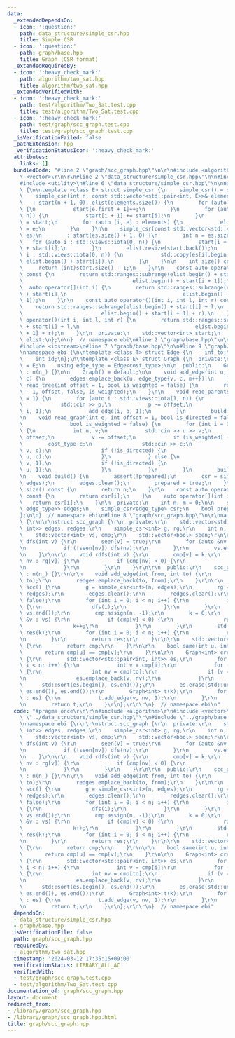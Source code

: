 ```yaml
---
data:
  _extendedDependsOn:
  - icon: ':question:'
    path: data_structure/simple_csr.hpp
    title: Simple CSR
  - icon: ':question:'
    path: graph/base.hpp
    title: Graph (CSR format)
  _extendedRequiredBy:
  - icon: ':heavy_check_mark:'
    path: algorithm/two_sat.hpp
    title: algorithm/two_sat.hpp
  _extendedVerifiedWith:
  - icon: ':heavy_check_mark:'
    path: test/algorithm/Two_Sat.test.cpp
    title: test/algorithm/Two_Sat.test.cpp
  - icon: ':heavy_check_mark:'
    path: test/graph/scc_graph.test.cpp
    title: test/graph/scc_graph.test.cpp
  _isVerificationFailed: false
  _pathExtension: hpp
  _verificationStatusIcon: ':heavy_check_mark:'
  attributes:
    links: []
  bundledCode: "#line 2 \"graph/scc_graph.hpp\"\n\r\n#include <algorithm>\r\n#include\
    \ <vector>\r\n\r\n#line 2 \"data_structure/simple_csr.hpp\"\n\n#include <ranges>\n\
    #include <utility>\n#line 6 \"data_structure/simple_csr.hpp\"\n\nnamespace ebi\
    \ {\n\ntemplate <class E> struct simple_csr {\n    simple_csr() = default;\n\n\
    \    simple_csr(int n, const std::vector<std::pair<int, E>>& elements)\n     \
    \   : start(n + 1, 0), elist(elements.size()) {\n        for (auto e : elements)\
    \ {\n            start[e.first + 1]++;\n        }\n        for (auto i : std::views::iota(0,\
    \ n)) {\n            start[i + 1] += start[i];\n        }\n        auto counter\
    \ = start;\n        for (auto [i, e] : elements) {\n            elist[counter[i]++]\
    \ = e;\n        }\n    }\n\n    simple_csr(const std::vector<std::vector<E>>&\
    \ es)\n        : start(es.size() + 1, 0) {\n        int n = es.size();\n     \
    \   for (auto i : std::views::iota(0, n)) {\n            start[i + 1] = (int)es[i].size()\
    \ + start[i];\n        }\n        elist.resize(start.back());\n        for (auto\
    \ i : std::views::iota(0, n)) {\n            std::copy(es[i].begin(), es[i].end(),\
    \ elist.begin() + start[i]);\n        }\n    }\n\n    int size() const {\n   \
    \     return (int)start.size() - 1;\n    }\n\n    const auto operator[](int i)\
    \ const {\n        return std::ranges::subrange(elist.begin() + start[i],\n  \
    \                                   elist.begin() + start[i + 1]);\n    }\n  \
    \  auto operator[](int i) {\n        return std::ranges::subrange(elist.begin()\
    \ + start[i],\n                                     elist.begin() + start[i +\
    \ 1]);\n    }\n\n    const auto operator()(int i, int l, int r) const {\n    \
    \    return std::ranges::subrange(elist.begin() + start[i] + l,\n            \
    \                         elist.begin() + start[i + 1] + r);\n    }\n    auto\
    \ operator()(int i, int l, int r) {\n        return std::ranges::subrange(elist.begin()\
    \ + start[i] + l,\n                                     elist.begin() + start[i\
    \ + 1] + r);\n    }\n\n  private:\n    std::vector<int> start;\n    std::vector<E>\
    \ elist;\n};\n\n}  // namespace ebi\n#line 2 \"graph/base.hpp\"\n\n#include <cassert>\n\
    #include <iostream>\n#line 7 \"graph/base.hpp\"\n\n#line 9 \"graph/base.hpp\"\n\
    \nnamespace ebi {\n\ntemplate <class T> struct Edge {\n    int to;\n    T cost;\n\
    \    int id;\n};\n\ntemplate <class E> struct Graph {\n  private:\n    using cost_type\
    \ = E;\n    using edge_type = Edge<cost_type>;\n\n  public:\n    Graph(int n_)\
    \ : n(n_) {}\n\n    Graph() = default;\n\n    void add_edge(int u, int v, cost_type\
    \ c) {\n        edges.emplace_back(u, edge_type{v, c, m++});\n    }\n\n    void\
    \ read_tree(int offset = 1, bool is_weighted = false) {\n        read_graph(n\
    \ - 1, offset, false, is_weighted);\n    }\n\n    void read_parents(int offset\
    \ = 1) {\n        for (auto i : std::views::iota(1, n)) {\n            int p;\n\
    \            std::cin >> p;\n            p -= offset;\n            add_edge(p,\
    \ i, 1);\n            add_edge(i, p, 1);\n        }\n        build();\n    }\n\
    \n    void read_graph(int e, int offset = 1, bool is_directed = false,\n     \
    \               bool is_weighted = false) {\n        for (int i = 0; i < e; i++)\
    \ {\n            int u, v;\n            std::cin >> u >> v;\n            u -=\
    \ offset;\n            v -= offset;\n            if (is_weighted) {\n        \
    \        cost_type c;\n                std::cin >> c;\n                add_edge(u,\
    \ v, c);\n                if (!is_directed) {\n                    add_edge(v,\
    \ u, c);\n                }\n            } else {\n                add_edge(u,\
    \ v, 1);\n                if (!is_directed) {\n                    add_edge(v,\
    \ u, 1);\n                }\n            }\n        }\n        build();\n    }\n\
    \n    void build() {\n        assert(!prepared);\n        csr = simple_csr<edge_type>(n,\
    \ edges);\n        edges.clear();\n        prepared = true;\n    }\n\n    int\
    \ size() const {\n        return n;\n    }\n\n    const auto operator[](int i)\
    \ const {\n        return csr[i];\n    }\n    auto operator[](int i) {\n     \
    \   return csr[i];\n    }\n\n  private:\n    int n, m = 0;\n\n    std::vector<std::pair<int,\
    \ edge_type>> edges;\n    simple_csr<edge_type> csr;\n    bool prepared = false;\n\
    };\n\n}  // namespace ebi\n#line 8 \"graph/scc_graph.hpp\"\n\r\nnamespace ebi\
    \ {\r\n\r\nstruct scc_graph {\r\n  private:\r\n    std::vector<std::pair<int,\
    \ int>> edges, redges;\r\n    simple_csr<int> g, rg;\r\n    int n, k;\r\n\r\n\
    \    std::vector<int> vs, cmp;\r\n    std::vector<bool> seen;\r\n\r\n    void\
    \ dfs(int v) {\r\n        seen[v] = true;\r\n        for (auto &nv : g[v]) {\r\
    \n            if (!seen[nv]) dfs(nv);\r\n        }\r\n        vs.emplace_back(v);\r\
    \n    }\r\n\r\n    void rdfs(int v) {\r\n        cmp[v] = k;\r\n        for (auto\
    \ nv : rg[v]) {\r\n            if (cmp[nv] < 0) {\r\n                rdfs(nv);\r\
    \n            }\r\n        }\r\n    }\r\n\r\n  public:\r\n    scc_graph(int n_)\
    \ : n(n_) {}\r\n\r\n    void add_edge(int from, int to) {\r\n        edges.emplace_back(from,\
    \ to);\r\n        redges.emplace_back(to, from);\r\n    }\r\n\r\n    std::vector<std::vector<int>>\
    \ scc() {\r\n        g = simple_csr<int>(n, edges);\r\n        rg = simple_csr<int>(n,\
    \ redges);\r\n        edges.clear();\r\n        redges.clear();\r\n        seen.assign(n,\
    \ false);\r\n        for (int i = 0; i < n; i++) {\r\n            if (!seen[i])\
    \ {\r\n                dfs(i);\r\n            }\r\n        }\r\n        std::reverse(vs.begin(),\
    \ vs.end());\r\n        cmp.assign(n, -1);\r\n        k = 0;\r\n        for (auto\
    \ &v : vs) {\r\n            if (cmp[v] < 0) {\r\n                rdfs(v);\r\n\
    \                k++;\r\n            }\r\n        }\r\n        std::vector<std::vector<int>>\
    \ res(k);\r\n        for (int i = 0; i < n; i++) {\r\n            res[cmp[i]].emplace_back(i);\r\
    \n        }\r\n        return res;\r\n    }\r\n\r\n    std::vector<int> scc_id()\
    \ {\r\n        return cmp;\r\n    }\r\n\r\n    bool same(int u, int v) {\r\n \
    \       return cmp[u] == cmp[v];\r\n    }\r\n\r\n    Graph<int> create_graph()\
    \ {\r\n        std::vector<std::pair<int, int>> es;\r\n        for (int i = 0;\
    \ i < n; i++) {\r\n            int v = cmp[i];\r\n            for (auto to : g[i])\
    \ {\r\n                int nv = cmp[to];\r\n                if (v == nv) continue;\r\
    \n                es.emplace_back(v, nv);\r\n            }\r\n        }\r\n  \
    \      std::sort(es.begin(), es.end());\r\n        es.erase(std::unique(es.begin(),\
    \ es.end()), es.end());\r\n        Graph<int> t(k);\r\n        for (auto [v, nv]\
    \ : es) {\r\n            t.add_edge(v, nv, 1);\r\n        }\r\n        t.build();\r\
    \n        return t;\r\n    }\r\n};\r\n\r\n}  // namespace ebi\n"
  code: "#pragma once\r\n\r\n#include <algorithm>\r\n#include <vector>\r\n\r\n#include\
    \ \"../data_structure/simple_csr.hpp\"\r\n#include \"../graph/base.hpp\"\r\n\r\
    \nnamespace ebi {\r\n\r\nstruct scc_graph {\r\n  private:\r\n    std::vector<std::pair<int,\
    \ int>> edges, redges;\r\n    simple_csr<int> g, rg;\r\n    int n, k;\r\n\r\n\
    \    std::vector<int> vs, cmp;\r\n    std::vector<bool> seen;\r\n\r\n    void\
    \ dfs(int v) {\r\n        seen[v] = true;\r\n        for (auto &nv : g[v]) {\r\
    \n            if (!seen[nv]) dfs(nv);\r\n        }\r\n        vs.emplace_back(v);\r\
    \n    }\r\n\r\n    void rdfs(int v) {\r\n        cmp[v] = k;\r\n        for (auto\
    \ nv : rg[v]) {\r\n            if (cmp[nv] < 0) {\r\n                rdfs(nv);\r\
    \n            }\r\n        }\r\n    }\r\n\r\n  public:\r\n    scc_graph(int n_)\
    \ : n(n_) {}\r\n\r\n    void add_edge(int from, int to) {\r\n        edges.emplace_back(from,\
    \ to);\r\n        redges.emplace_back(to, from);\r\n    }\r\n\r\n    std::vector<std::vector<int>>\
    \ scc() {\r\n        g = simple_csr<int>(n, edges);\r\n        rg = simple_csr<int>(n,\
    \ redges);\r\n        edges.clear();\r\n        redges.clear();\r\n        seen.assign(n,\
    \ false);\r\n        for (int i = 0; i < n; i++) {\r\n            if (!seen[i])\
    \ {\r\n                dfs(i);\r\n            }\r\n        }\r\n        std::reverse(vs.begin(),\
    \ vs.end());\r\n        cmp.assign(n, -1);\r\n        k = 0;\r\n        for (auto\
    \ &v : vs) {\r\n            if (cmp[v] < 0) {\r\n                rdfs(v);\r\n\
    \                k++;\r\n            }\r\n        }\r\n        std::vector<std::vector<int>>\
    \ res(k);\r\n        for (int i = 0; i < n; i++) {\r\n            res[cmp[i]].emplace_back(i);\r\
    \n        }\r\n        return res;\r\n    }\r\n\r\n    std::vector<int> scc_id()\
    \ {\r\n        return cmp;\r\n    }\r\n\r\n    bool same(int u, int v) {\r\n \
    \       return cmp[u] == cmp[v];\r\n    }\r\n\r\n    Graph<int> create_graph()\
    \ {\r\n        std::vector<std::pair<int, int>> es;\r\n        for (int i = 0;\
    \ i < n; i++) {\r\n            int v = cmp[i];\r\n            for (auto to : g[i])\
    \ {\r\n                int nv = cmp[to];\r\n                if (v == nv) continue;\r\
    \n                es.emplace_back(v, nv);\r\n            }\r\n        }\r\n  \
    \      std::sort(es.begin(), es.end());\r\n        es.erase(std::unique(es.begin(),\
    \ es.end()), es.end());\r\n        Graph<int> t(k);\r\n        for (auto [v, nv]\
    \ : es) {\r\n            t.add_edge(v, nv, 1);\r\n        }\r\n        t.build();\r\
    \n        return t;\r\n    }\r\n};\r\n\r\n}  // namespace ebi"
  dependsOn:
  - data_structure/simple_csr.hpp
  - graph/base.hpp
  isVerificationFile: false
  path: graph/scc_graph.hpp
  requiredBy:
  - algorithm/two_sat.hpp
  timestamp: '2024-03-12 17:35:15+09:00'
  verificationStatus: LIBRARY_ALL_AC
  verifiedWith:
  - test/graph/scc_graph.test.cpp
  - test/algorithm/Two_Sat.test.cpp
documentation_of: graph/scc_graph.hpp
layout: document
redirect_from:
- /library/graph/scc_graph.hpp
- /library/graph/scc_graph.hpp.html
title: graph/scc_graph.hpp
---
```

